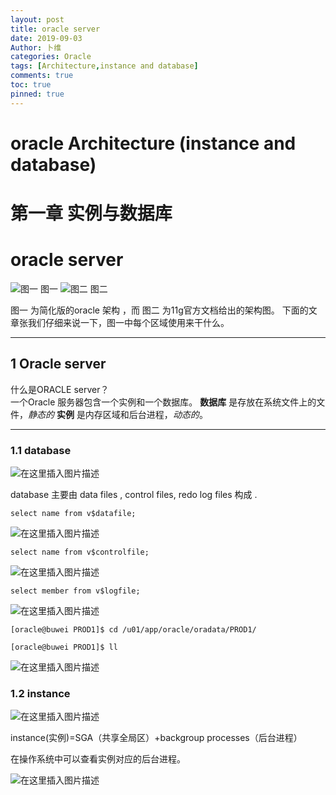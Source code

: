 ```yaml
---
layout: post
title: oracle server
date: 2019-09-03
Author: 卜维
categories: Oracle
tags: [Architecture,instance and database]
comments: true
toc: true
pinned: true
--- 
```


# oracle Architecture (instance and database)
# 第一章 实例与数据库 
# oracle server 

![图一](https://img-blog.csdnimg.cn/20190903135138118.png?x-oss-process=image/watermark,type_ZmFuZ3poZW5naGVpdGk,shadow_10,text_aHR0cHM6Ly9ibG9nLmNzZG4ubmV0L3dlaXhpbl8zNzQyMzg4MA==,size_16,color_FFFFFF,t_70)
 图一
![图二](https://img-blog.csdnimg.cn/20190903135221555.png?x-oss-process=image/watermark,type_ZmFuZ3poZW5naGVpdGk,shadow_10,text_aHR0cHM6Ly9ibG9nLmNzZG4ubmV0L3dlaXhpbl8zNzQyMzg4MA==,size_16,color_FFFFFF,t_70)
图二

图一 为简化版的oracle 架构 ，而 图二 为11g官方文档给出的架构图。
下面的文章张我们仔细来说一下，图一中每个区域使用来干什么。

****

## 1 Oracle server
什么是ORACLE server？  
一个Oracle 服务器包含一个实例和一个数据库。
**数据库** 是存放在系统文件上的文件，*静态的*
**实例** 是内存区域和后台进程，*动态的*。

****

### 1.1 database

![在这里插入图片描述](https://img-blog.csdnimg.cn/20190903140513287.png?x-oss-process=image/watermark,type_ZmFuZ3poZW5naGVpdGk,shadow_10,text_aHR0cHM6Ly9ibG9nLmNzZG4ubmV0L3dlaXhpbl8zNzQyMzg4MA==,size_16,color_FFFFFF,t_70)
 
database 主要由 data files , control files, redo log files 构成 .
 
`select name from v$datafile;`

![在这里插入图片描述](https://img-blog.csdnimg.cn/20190903182745843.png)

`select name from v$controlfile;`

![在这里插入图片描述](https://img-blog.csdnimg.cn/20190903182803499.png)

` select member from v$logfile; `

![在这里插入图片描述](https://img-blog.csdnimg.cn/20190903182823368.png)

`[oracle@buwei PROD1]$ cd /u01/app/oracle/oradata/PROD1/`

`[oracle@buwei PROD1]$ ll`

![在这里插入图片描述](https://img-blog.csdnimg.cn/20190903183030711.png?x-oss-process=image/watermark,type_ZmFuZ3poZW5naGVpdGk,shadow_10,text_aHR0cHM6Ly9ibG9nLmNzZG4ubmV0L3dlaXhpbl8zNzQyMzg4MA==,size_16,color_FFFFFF,t_70)

### 1.2 instance
![在这里插入图片描述](https://img-blog.csdnimg.cn/20190903183328418.png?x-oss-process=image/watermark,type_ZmFuZ3poZW5naGVpdGk,shadow_10,text_aHR0cHM6Ly9ibG9nLmNzZG4ubmV0L3dlaXhpbl8zNzQyMzg4MA==,size_16,color_FFFFFF,t_70)

instance(实例)=SGA（共享全局区）+backgroup processes（后台进程）

在操作系统中可以查看实例对应的后台进程。

![在这里插入图片描述](https://img-blog.csdnimg.cn/20190903183950386.png?x-oss-process=image/watermark,type_ZmFuZ3poZW5naGVpdGk,shadow_10,text_aHR0cHM6Ly9ibG9nLmNzZG4ubmV0L3dlaXhpbl8zNzQyMzg4MA==,size_16,color_FFFFFF,t_70)